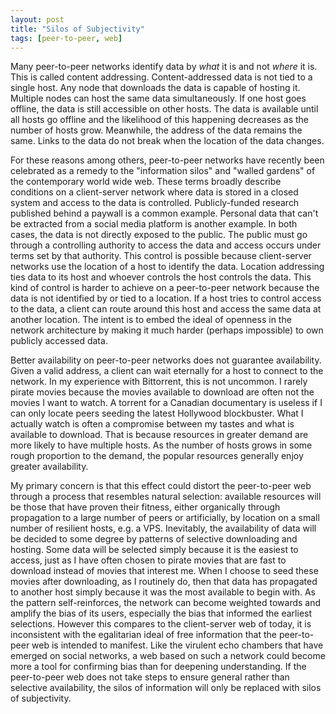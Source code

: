 ```yaml
---
layout: post
title: "Silos of Subjectivity"
tags: [peer-to-peer, web]
---
```


Many peer-to-peer networks identify data by _what_ it is and not _where_ it is.
This is called content addressing.
Content-addressed data is not tied to a single host.
Any node that downloads the data is capable of hosting it.
Multiple nodes can host the same data simultaneously.
If one host goes offline, the data is still accessible on other hosts.
The data is available until all hosts go offline and the likelihood of this
happening decreases as the number of hosts grow.
Meanwhile, the address of the data remains the same.
Links to the data do not break when the location of the data changes.

For these reasons among others, peer-to-peer networks have recently been 
celebrated as a remedy to the "information silos" and "walled gardens" of the
contemporary world wide web. 
These terms broadly describe conditions on a client-server network where data is 
stored in a closed system and access to the data is controlled.
Publicly-funded research published behind a paywall is a common example.
Personal data that can't be extracted from a social media platform is another
example.
In both cases, the data is not directly exposed to the public.
The public must go through a controlling authority to access the data and access
occurs under terms set by that authority.
This control is possible because client-server networks use the location of a 
host to identify the data.
Location addressing ties data to its host and whoever controls the host 
controls the data.
This kind of control is harder to achieve on a peer-to-peer network because 
the data is not identified by or tied to a location.
If a host tries to control access to the data, a client can route around this 
host and access the same data at another location.
The intent is to embed the ideal of openness in the network architecture by 
making it much harder (perhaps impossible) to own publicly accessed data.

Better availability on peer-to-peer networks does not guarantee 
availability.
Given a valid address, a client can wait eternally for a host to connect to the 
network.
In my experience with Bittorrent, this is not uncommon.
I rarely pirate movies because the movies available to download are often not 
the movies I want to watch.
A torrent for a Canadian documentary is useless if I can only locate peers 
seeding the latest Hollywood blockbuster.
What I actually watch is often a compromise between my tastes and what is 
available to download.
That is because resources in greater demand are more likely to have multiple 
hosts.
As the number of hosts grows in some rough proportion to the demand, the 
popular resources generally enjoy greater availability.

My primary concern is that this effect could distort the peer-to-peer web 
through a process that resembles natural selection: available resources will be 
those that have proven their fitness, either organically through propagation to 
a large number of peers or artificially, by location on a small number of 
resilient hosts, e.g. a VPS.
Inevitably, the availability of data will be decided to some degree by patterns 
of selective downloading and hosting. 
Some data will be selected simply because it is the easiest to access, just as
I have often chosen to pirate movies that are fast to download instead of movies
that interest me.
When I choose to seed these movies after downloading, as I routinely do, then 
that data has propagated to another host simply because it was the most 
available to begin with.
As the pattern self-reinforces, the network can become weighted towards and 
amplify the bias of its users, especially the bias that informed the earliest 
selections.
However this compares to the client-server web of today, it is inconsistent
with the egalitarian ideal of free information that the peer-to-peer web is 
intended to manifest.
Like the virulent echo chambers that have emerged on social networks, a web 
based on such a network could become more a tool for confirming bias than 
for deepening understanding.
If the peer-to-peer web does not take steps to ensure general rather than 
selective availability, the silos of information will only be replaced with 
silos of subjectivity.
